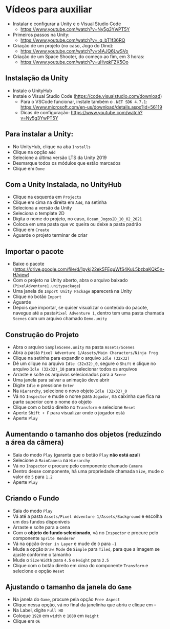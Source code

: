 # Vídeos para auxiliar

- Instalar e configurar a Unity e o Visual Studio Code
  - https://www.youtube.com/watch?v=Ny5g3YwPT5Y
- Primeiros passos na Unity:
  - https://www.youtube.com/watch?v=_q_bT1f36RQ
- Criação de um projeto (no caso, Jogo do Dino):
  - https://www.youtube.com/watch?v=t4AJQ6LwSVo
- Criação de um Space Shooter, do começo ao fim, em 3 horas:
  - https://www.youtube.com/watch?v=uHvqkFZK5Oo

## Instalação da Unity

- Instale o UnityHub
- Instale o Visual Studio Code (https://code.visualstudio.com/download)
  - Para o VSCode funcionar, instale também o `.NET SDK 4.7.1`: https://www.microsoft.com/en-us/download/details.aspx?id=56119
  - Dicas de configuração: https://www.youtube.com/watch?v=Ny5g3YwPT5Y

## Para instalar a Unity:
- No UnityHub, clique na aba `Installs`
- Clique na opção `Add`
- Selecione a última versão LTS da Unity 2019
- Desmarque todos os módulos que estão marcados
- Clique em `Done`

## Com a Unity Instalada, no UnityHub
- Clique na esquerda em `Projects`
- Clique em cima na direita em `Add`, na setinha
- Seleciona a versão da Unity
- Seleciona o template 2D
- Digita o nome do projeto, no caso, `Ocean_Jogos2D_10_02_2021`
- Coloca em uma pasta que vc queira ou deixe a pasta padrão
- Clique em `Create`
- Aguarde o projeto terminar de criar

## Importar o pacote

- Baixe o pacote (https://drive.google.com/file/d/1pykj22ek5FEguWfS4KuL5bzbaKQk5n-H/view)
- Com o projeto na Unity aberto, abra o arquivo baixado (`PixelAdventure1.unitypackage`)
- Uma janela de `Import Unity Package` aparecerá na Unity
- Clique no botão `Import`
- Aguarde
- Depois que importar, se quiser visualizar o conteúdo do pacote, navegue até a pasta`Pixel Adventure 1`, dentro tem uma pasta chamada `Scenes` com um arquivo chamado `Demo.unity`

## Construção do Projeto

- Abra o arquivo `SampleScene.unity` na pasta `Assets/Scenes`
- Abra a pasta `Pixel Adventure 1/Assets/Main Characters/Ninja Frog`
- Clique na setinha para expandir o arquivo `Idle (32x32)`
- Dê um clique no arquivo `Idle (32x32)_0`, segure o `Shift` e clique no arquivo `Idle (32x32)_10` para selecionar todos os arquivos
- Arraste e solte os arquivos selecionados para a `Scene`
- Uma janela para salvar a animação deve abrir
- Digite `Idle` e pressione `Enter`
- Na `Hierarchy`, selecione o novo objeto `Idle (32x32)_0`
- Vá no `Inspector` e mude o nome para `Jogador`, na caixinha que fica na parte superior com o nome do objeto
- Clique com o botão direito no `Transform` e selecione `Reset`
- Aperte `Shift + F` para visualizar onde o jogador está
- Aperte `Play`

## Aumentando o tamanho dos objetos (reduzindo a área da câmera)

- Saia do modo `Play` (garanta que o botão `Play` **não está azul**)
- Selecione a `MainCamera` na `Hierarchy`
- Vá no `Inspector` e procure pelo componente chamado `Camera`
- Dentro desse componente, há uma propriedade chamada `Size`, mude o valor de `5` para `1.2`
- Aperte `Play`

## Criando o Fundo

- Saia do modo `Play`
- Vá até a pasta `Assets/Pixel Adventure 1/Assets/Background` e escolha um dos fundos disponíveis
- Arraste e solte para a cena
- Com o **objeto do fundo selecionado**, vá no `Inspector` e procure pelo componente `Sprite Renderer`
- Vá na opção `Order in Layer` e mude de `0` para `-1`
- Mude a opção `Draw Mode` de `Simple` para `Tiled`, para que a imagem se ajuste conforme o tamanho
- Mude o `Size` `Width` para `4.5` e `Height` para `2.5`
- Clique com o botão direito em cima do componente `Transform` e selecione e opção `Reset`

## Ajustando o tamanho da janela do `Game`

- Na janela do `Game`, procure pela opção `Free Aspect`
- Clique nessa opção, vá no final da janelinha que abriu e clique em `+`
- Na Label, digite `Full HD`
- Coloque `1920` em `width` e `1080` em `Height`
- Clique em `Ok`